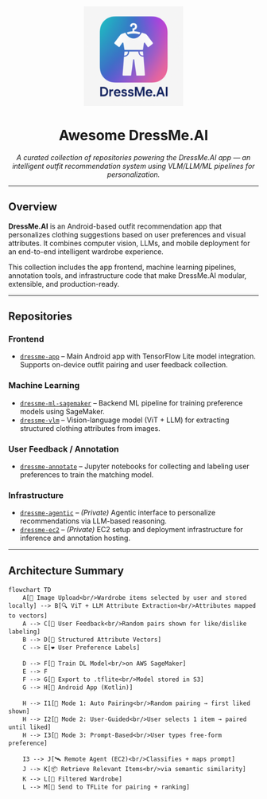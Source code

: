<p align="center">
  <img src="assets/ic_launcher-playstore.png" alt="DressMe.AI Logo" width="200"/>
</p>

<h1 align="center">Awesome DressMe.AI</h1>

<p align="center">
  <em>A curated collection of repositories powering the DressMe.AI app — an intelligent outfit recommendation system using VLM/LLM/ML pipelines for personalization.</em>
</p>

---

## Overview

**DressMe.AI** is an Android-based outfit recommendation app that personalizes clothing suggestions based on user preferences and visual attributes. It combines computer vision, LLMs, and mobile deployment for an end-to-end intelligent wardrobe experience.

This collection includes the app frontend, machine learning pipelines, annotation tools, and infrastructure code that make DressMe.AI modular, extensible, and production-ready.

---

## Repositories

### Frontend

- [`dressme-app`](https://github.com/DressMe-AI/dressme-app) – Main Android app with TensorFlow Lite model integration. Supports on-device outfit pairing and user feedback collection.

### Machine Learning

- [`dressme-ml-sagemaker`](https://github.com/DressMe-AI/dressme-ml-sagemaker) – Backend ML pipeline for training preference models using SageMaker.
- [`dressme-vlm`](https://github.com/DressMe-AI/dressme-vlm) – Vision-language model (ViT + LLM) for extracting structured clothing attributes from images.

### User Feedback / Annotation

- [`dressme-annotate`](https://github.com/DressMe-AI/dressme-annotate) – Jupyter notebooks for collecting and labeling user preferences to train the matching model.

### Infrastructure

- [`dressme-agentic`](https://github.com/DressMe-AI/dressme-agentic) – *(Private)* Agentic interface to personalize recommendations via LLM-based reasoning.
- [`dressme-ec2`](https://github.com/DressMe-AI/dressme-ec2) – *(Private)* EC2 setup and deployment infrastructure for inference and annotation hosting.

---

## Architecture Summary
```mermaid
flowchart TD
    A[🧥 Image Upload<br/>Wardrobe items selected by user and stored locally] --> B[🔍 ViT + LLM Attribute Extraction<br/>Attributes mapped to vectors]
    A --> C[🤖 User Feedback<br/>Random pairs shown for like/dislike labeling]
    B --> D[🔢 Structured Attribute Vectors]
    C --> E[❤️ User Preference Labels]

    D --> F[🧠 Train DL Model<br/>on AWS SageMaker]
    E --> F
    F --> G[💾 Export to .tflite<br/>Model stored in S3]
    G --> H[📱 Android App (Kotlin)]

    H --> I1[🔁 Mode 1: Auto Pairing<br/>Random pairing → first liked shown]
    H --> I2[🧭 Mode 2: User-Guided<br/>User selects 1 item → paired until liked]
    H --> I3[💬 Mode 3: Prompt-Based<br/>User types free-form preference]

    I3 --> J[🛰️ Remote Agent (EC2)<br/>Classifies + maps prompt]
    J --> K[📦 Retrieve Relevant Items<br/>via semantic similarity]
    K --> L[🎯 Filtered Wardrobe]
    L --> M[🔁 Send to TFLite for pairing + ranking]
